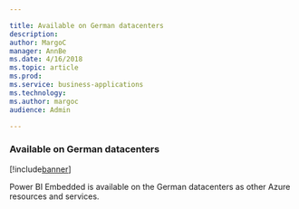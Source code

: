 ```yaml
---

title: Available on German datacenters
description: 
author: MargoC
manager: AnnBe
ms.date: 4/16/2018
ms.topic: article
ms.prod: 
ms.service: business-applications
ms.technology: 
ms.author: margoc
audience: Admin

---
```

### Available on German datacenters

[!include[banner](../../includes/banner.md)]




Power BI Embedded is available on the German datacenters as other Azure
resources and services.
